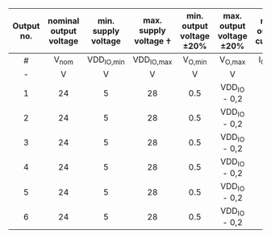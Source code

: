 | **Output no.** | nominal output voltage | min. supply voltage | max. supply voltage 𐠒 | min. output voltage ±20% | max. output voltage ±20% | max. output current | assigned to axis | max. frequency - rectangle |
| :---: | :---: | :---: | :---: | :---: | :---: | :---: | :---: | :---: |
|  #  |  V<sub>nom</sub> |  VDD<sub>IO,min</sub> |  VDD<sub>IO,max</sub> |  V<sub>O,min</sub> |  V<sub>O,max</sub> |  I<sub>O,max</sub> |  Osa č.  |  f<sub>maxSq</sub> |
| - |  V |  V  |  V  |  V  |  V  |  mA | -					  | kHz					  |
| 1 | 24 | 5 | 28 | 0.5 |  VDD<sub>IO</sub> - 0,2 | 300 | 1 | 10 |
| 2 | 24 | 5 | 28 | 0.5 |  VDD<sub>IO</sub> - 0,2 | 300 | 2 | 10 |
| 3 | 24 | 5 | 28 | 0.5 |  VDD<sub>IO</sub> - 0,2 | 300 | 1 | 10 |
| 4 | 24 | 5 | 28 | 0.5 |  VDD<sub>IO</sub> - 0,2 | 300 | 2 | 10 |
| 5 | 24 | 5 | 28 | 0.5 |  VDD<sub>IO</sub> - 0,2 | 300 | 1 | 10 |
| 6 | 24 | 5 | 28 | 0.5 |  VDD<sub>IO</sub> - 0,2 | 300 | 2 | 10 |
